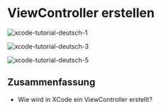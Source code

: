 # ViewController erstellen

![xcode-tutorial-deutsch-1][image-1]

![xcode-tutorial-deutsch-3][image-2]

![xcode-tutorial-deutsch-5][image-3]

## Zusammenfassung
- Wie wird in XCode ein ViewController erstellt?

[image-1]:	https://static.wixstatic.com/media/4c99cb_98023bb625d14b7b8ca3c52e7b411b62~mv2.png/v1/fill/w_740,h_552,al_c,q_90,usm_0.66_1.00_0.01,enc_auto/4c99cb_98023bb625d14b7b8ca3c52e7b411b62~mv2.png
[image-2]:	https://static.wixstatic.com/media/4c99cb_34481b5b16f343d88b8417429c738a81~mv2.png/v1/fill/w_740,h_436,al_c,q_85,usm_0.66_1.00_0.01,enc_auto/4c99cb_34481b5b16f343d88b8417429c738a81~mv2.png
[image-3]:	https://static.wixstatic.com/media/4c99cb_4ffd4700ade547e5aa76ab128963cdbe~mv2.png/v1/fill/w_740,h_436,al_c,q_85,usm_0.66_1.00_0.01,enc_auto/4c99cb_4ffd4700ade547e5aa76ab128963cdbe~mv2.png
